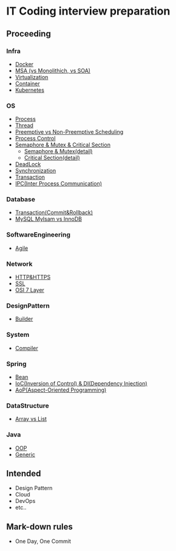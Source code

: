 # IT Coding interview preparation

## Proceeding
### Infra
- [Docker](/Infra/Docker.md)
- [MSA (vs Monolithich, vs SOA)](/Infra/msa.md)
- [Virtualization](Infra/Virtualization.md)
- [Container](/Infra/Container.md)
- [Kubernetes](/Infra/Kubernetes.md)

### OS
- [Process](/OS/Process.md)
- [Thread](/OS/Thread.md)
- [Preemptive vs Non-Preemptive Scheduling](/OS/Scheduling.md)
- [Process Control](/OS/ProcessControl.md)
- [Semaphore & Mutex & Critical Section](/OS/Semaphore&Mutex.md)
    - [Semaphore & Mutex(detail)](/OS/Semaphore&Mutex-detail.md)
    - [Critical Section(detail)](/OS/CriticalSection-detail.md)
- [DeadLock](/OS/DeadLock.md)
- [Synchronization](/OS/Synchronization.md)
- [Transaction](/OS/Transaction.md)
- [IPC(Inter Process Communication)](/OS/IPC.md)

### Database
- [Transaction(Commit&Rollback)](/Database/Commit&Rollback.md)
- [MySQL MyIsam vs InnoDB](/Database/MysqlEngine.md)


### SoftwareEngineering
- [Agile](/SoftwareEngineering/Agile.md)

### Network
- [HTTP&HTTPS](/Network/HTTP&HTTPS.md)
- [SSL](/Network/SSL.md)
- [OSI 7 Layer](/Network/OSI_7_Layer.md)

### DesignPattern
- [Builder](/DesignPattern/Builder.md)

### System
- [Compiler](/System/Compiler.md)

### Spring 
- [Bean](/Spring/Bean.md)
- [IoC(Inversion of Control) & DI(Dependency Injection)](/Spring/IoC&DI.md)
- [AoP(Aspect-Oriented Programming)](/Spring/AspectOrientedProgramming.md)

### DataStructure
- [Array vs List](/DataStructure/ArrayVSList.md)

### Java
- [OOP](/Java/OOP.md)
- [Generic](/Java/Generic.md)

## Intended

* Design Pattern
* Cloud
* DevOps
* etc..

## Mark-down rules

* One Day, One Commit
